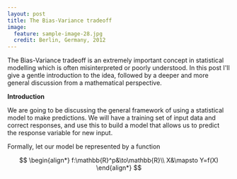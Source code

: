 ```yaml
---
layout: post
title: The Bias-Variance tradeoff
image:
  feature: sample-image-28.jpg
  credit: Berlin, Germany, 2012
---
```


The Bias-Variance tradeoff is an extremely important concept in statistical modelling which is often misinterpreted or poorly understood. In this post I'll give a gentle introduction to the idea, followed by a deeper and more general discussion from a mathematical perspective. 

**Introduction**

We are going to be discussing the general framework of using a statistical model to make predictions. We will have a training set of input data and correct responses, and use this to build a model that allows us to predict the response variable for new input. 

Formally, let our model be represented by a function

$$
\begin{align*}
f:\mathbb{R}^p&\to\mathbb{R}\\
X&\mapsto Y=f(X)
\end{align*}
$$